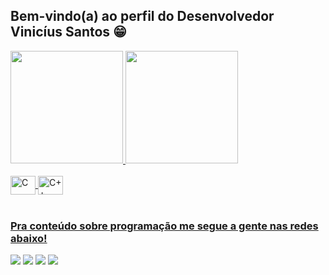 ## Bem-vindo(a) ao perfil do Desenvolvedor Vinicíus Santos 😁

 <div>
   <a href="https://github.com/Vini72SH">
   <img height="180em" src="https://github-readme-stats.vercel.app/api?username=Vini72SH&show_icons=true&theme=github_dark&include_all_commits=true&count_private=true"/>
   <img height="180em" src="https://github-readme-stats.vercel.app/api/top-langs/?username=Vini72SH&layout=compact&langs_count=16&theme=github_dark"/>
</div>
<div style="display: inline_block"><br>
  <img align="center" alt="C" height="30" width="40" src="https://cdn.jsdelivr.net/gh/devicons/devicon/icons/c/c-original.svg">
  <img align="center" alt="C++" height="30" width="40" src="https://cdn.jsdelivr.net/gh/devicons/devicon/icons/cplusplus/cplusplus-original.svg">
</div>
 
 <br>
 
  ### Pra conteúdo sobre programação me segue a gente nas redes abaixo!
 
<div> 
  <a href="https://www.instagram.com/vinikkx20/" target="_blank"><img src="https://img.shields.io/badge/-Instagram-%23E4405F?style=for-the-badge&logo=instagram&logoColor=white" target="_blank"></a>
  <a href="" target="_blank"><img src="https://img.shields.io/badge/Discord-7289DA?style=for-the-badge&logo=discord&logoColor=white" target="_blank"></a> 
  <a href =""><img src="https://img.shields.io/badge/-Gmail-%23333?style=for-the-badge&logo=gmail&logoColor=white" target="_blank"></a>
  <a href="" target="_blank"><img src="https://img.shields.io/badge/-LinkedIn-%230077B5?style=for-the-badge&logo=linkedin&logoColor=white" target="_blank"></a> 

</div>
